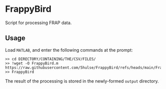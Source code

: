 <!--README.md-->
<!--Simon Hulse-->
<!--simonhulse@protonmail.com-->
<!--Last Edited: Thu 26 Sep 2024 10:16:15 AM EDT-->

# FrappyBird

Script for processing FRAP data.

## Usage

Load `MATLAB`, and enter the following commands at the prompt:

    >> cd DIRECTORY/CONTAINING/THE/CSV/FILES/
    >> !wget -O FrappyBird.m https://raw.githubusercontent.com/5hulse/FrappyBird/refs/heads/main/FrappyBird.m
    >> FrappyBird

The result of the processing is stored in the newly-formed `output` directory.
